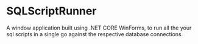 # SQLScriptRunner
A window application built using .NET CORE WinForms, to run all the your sql scripts in a single go against the respective database connections. 
